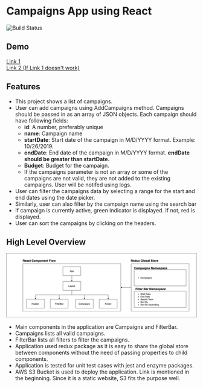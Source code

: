 <h1>Campaigns App using React</h1>

![Build Status](https://travis-ci.com/kjami/react-campaign-list.svg?branch=master)

<h2>Demo</h2>
<a href="http://assessment.kish.rocks">Link 1<a><br>
<a href="http://assessment.kish.rocks.s3-website-ap-southeast-1.amazonaws.com">Link 2 (If Link 1 doesn't work)</a>
<h2>Features</h2>
<ul>
    <li>This project shows a list of campaigns.</li>
    <li>
        User can add campaigns using AddCampaigns method. Campaigns should be passed in as an array of JSON objects. Each campaign should have following fields:
        <ul>
            <li><b>id</b>: A number, preferably unique</li>
            <li><b>name</b>: Campaign name</li>
            <li><b>startDate</b>: Start date of the campaign in M/D/YYYY format. Example: 10/26/2019.</li>
            <li><b>endDate</b>: End date of the campaign in M/D/YYYY format. <b>endDate should be greater than startDate.</b></li>
            <li><b>Budget</b>: Budget for the campaign.</li>
            <li>If the campaigns parameter is not an array or some of the campaigns are not valid, they are not added to the existing campaigns. User will be notifed using logs.</li>
        </ul>
    </li>
    <li>User can filter the campaigns data by selecting a range for the start and end dates using the date picker.</li>
    <li>Similarly, user can also filter by the campaign name using the search bar</li>
    <li>If campaign is currently active, green indicator is displayed. If not, red is displayed.</li>
    <li>User can sort the campaigns by clicking on the headers.</li>
</ul>

<h2>High Level Overview</h2>

![High Level Overview](flow.png)

<ul>
    <li>Main components in the application are Campaigns and FilterBar.</li>
    <li>Campaigns lists all valid campaigns.</li>
    <li>FilterBar lists all filters to filter the campaigns.</li>
    <li>Application used redux package as it is easy to share the global store between components without the need of passing properties to child components.</li>
    <li>Application is tested for unit test cases with jest and enzyme packages.</li>
    <li>AWS S3 Bucket is used to deploy the application. Link is mentioned in the beginning. Since it is a static website, S3 fits the purpose well.</li>
</ul>
